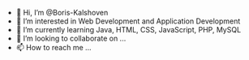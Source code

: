 - 👋 Hi, I’m @Boris-Kalshoven
- 👀 I’m interested in Web Development and Application Development
- 🌱 I’m currently learning Java, HTML, CSS, JavaScript, PHP, MySQL
- 💞️ I’m looking to collaborate on ...
- 📫 How to reach me ...

<!---
Boris-Kalshoven/Boris-Kalshoven is a ✨ special ✨ repository because its `README.md` (this file) appears on your GitHub profile.
You can click the Preview link to take a look at your changes.
--->
